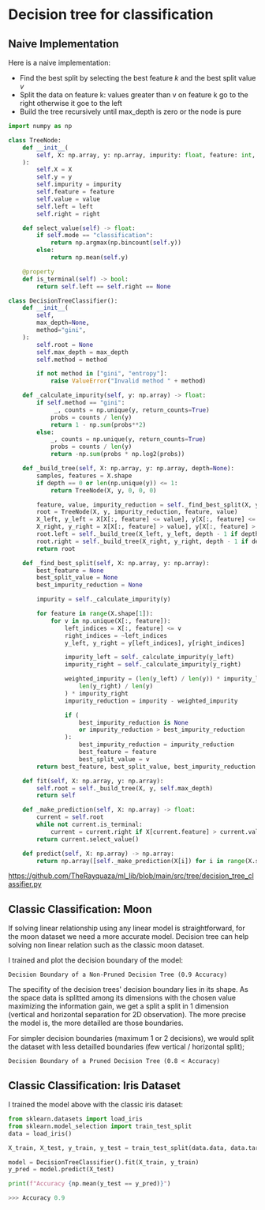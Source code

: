 # Decision tree for classification

## Naive Implementation

Here is a naive implementation:
- Find the best split by selecting the best feature $k$ and the best split value $v$
- Split the data on feature k: values greater than v on feature k go to the right otherwise it goe to the left
- Build the tree recursively until max_depth is zero or the node is pure

```python
import numpy as np

class TreeNode:
    def __init__(
        self, X: np.array, y: np.array, impurity: float, feature: int, value: float, left=None, right=None
    ):
        self.X = X
        self.y = y
        self.impurity = impurity
        self.feature = feature
        self.value = value
        self.left = left
        self.right = right

    def select_value(self) -> float:
        if self.mode == "classification":
            return np.argmax(np.bincount(self.y))
        else:
            return np.mean(self.y)

    @property
    def is_terminal(self) -> bool:
        return self.left == self.right == None

class DecisionTreeClassifier():
    def __init__(
        self,
        max_depth=None,
        method="gini",
    ):
        self.root = None
        self.max_depth = max_depth
        self.method = method

        if not method in ["gini", "entropy"]:
            raise ValueError("Invalid method " + method)

    def _calculate_impurity(self, y: np.array) -> float:
        if self.method == "gini":
             _, counts = np.unique(y, return_counts=True)
            probs = counts / len(y)
            return 1 - np.sum(probs**2)
        else:
            _, counts = np.unique(y, return_counts=True)
            probs = counts / len(y)
            return -np.sum(probs * np.log2(probs))

    def _build_tree(self, X: np.array, y: np.array, depth=None):
        samples, features = X.shape
        if depth == 0 or len(np.unique(y)) <= 1:
            return TreeNode(X, y, 0, 0, 0)

        feature, value, impurity_reduction = self._find_best_split(X, y)
        root = TreeNode(X, y, impurity_reduction, feature, value)
        X_left, y_left = X[X[:, feature] <= value], y[X[:, feature] <= value]
        X_right, y_right = X[X[:, feature] > value], y[X[:, feature] > value]
        root.left = self._build_tree(X_left, y_left, depth - 1 if depth else depth)
        root.right = self._build_tree(X_right, y_right, depth - 1 if depth else depth)
        return root

    def _find_best_split(self, X: np.array, y: np.array):
        best_feature = None
        best_split_value = None
        best_impurity_reduction = None

        impurity = self._calculate_impurity(y)

        for feature in range(X.shape[1]):
            for v in np.unique(X[:, feature]):
                left_indices = X[:, feature] <= v
                right_indices = ~left_indices
                y_left, y_right = y[left_indices], y[right_indices]

                impurity_left = self._calculate_impurity(y_left)
                impurity_right = self._calculate_impurity(y_right)

                weighted_impurity = (len(y_left) / len(y)) * impurity_left + (
                    len(y_right) / len(y)
                ) * impurity_right
                impurity_reduction = impurity - weighted_impurity

                if (
                    best_impurity_reduction is None
                    or impurity_reduction > best_impurity_reduction
                ):
                    best_impurity_reduction = impurity_reduction
                    best_feature = feature
                    best_split_value = v
        return best_feature, best_split_value, best_impurity_reduction

    def fit(self, X: np.array, y: np.array):
        self.root = self._build_tree(X, y, self.max_depth)
        return self

    def _make_prediction(self, X: np.array) -> float:
        current = self.root
        while not current.is_terminal:
            current = current.right if X[current.feature] > current.value else current.left
        return current.select_value()

    def predict(self, X: np.array) -> np.array:
        return np.array([self._make_prediction(X[i]) for i in range(X.shape[0])])
```
https://github.com/TheRayquaza/ml_lib/blob/main/src/tree/decision_tree_classifier.py

## Classic Classification: Moon

If solving linear relationship using any linear model is straightforward, for the moon dataset we need a more accurate model.
Decision tree can help solving non linear relation such as the classic moon dataset.

I trained and plot the decision boundary of the model:

```{figure} https://raw.githubusercontent.com/TheRayquaza/therayquaza.github.io/main/images/machine_learning/decision_tree/Decision_Boundary_Moons.png
Decision Boundary of a Non-Pruned Decision Tree (0.9 Accuracy)
```

The specifity of the decision trees' decision boundary lies in its shape. As the space data is splitted among its dimensions with the chosen value maximizing the information gain, we get a split a split in 1 dimension (vertical and horizontal separation for 2D observation). The more precise the model is, the more detailled are those boundaries.

For simpler decision boundaries (maximum 1 or 2 decisions), we would split the dataset with less detailled boundaries (few vertical / horizontal split);

```{figure} https://raw.githubusercontent.com/TheRayquaza/therayquaza.github.io/main/images/machine_learning/decision_tree/Decision_Boundary_Moons_worse.png
Decision Boundary of a Pruned Decision Tree (0.8 < Accuracy)
```

## Classic Classification: Iris Dataset

I trained the model above with the classic iris dataset:

```python
from sklearn.datasets import load_iris
from sklearn.model_selection import train_test_split
data = load_iris()

X_train, X_test, y_train, y_test = train_test_split(data.data, data.target, test_size=0.2)

model = DecisionTreeClassifier().fit(X_train, y_train)
y_pred = model.predict(X_test)

print(f"Accuracy {np.mean(y_test == y_pred)}")

>>> Accuracy 0.9
```